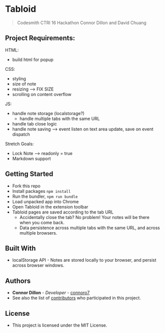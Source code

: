 
##

# Tabloid

> Codesmith CTRI 16 Hackathon
> Connor Dillon and David Chuang


## Project Requirements:

HTML:
- build html for popup

CSS:
- styling
- size of note
- resizing --> FIX SIZE
- scrolling on content overflow

JS:
- handle note storage (localstorage?)
  - handle multiple tabs with the same URL
- handle tab close logic
- handle note saving
  --> event listen on text area update, save on event dispatch

Stretch Goals:
- Lock Note --> readonly = true
- Markdown support

## Getting Started

- Fork this repo
- Install packages `npm install`
- Run the bundler, `npm run bundle`
- Load unpacked app into Chrome
- Open Tabloid in the extension toolbar
- Tabloid pages are saved according to the tab URL
    - Accidentally close the tab? No problem! Your notes will be there when you come back.
    - Data persistence across multiple tabs with the same URL, and across multiple browsers.

## Built With
- localStorage API - Notes are stored locally to your browser, and persist across browser windows.

## Authors
- **Connor Dillon** - _Developer_ - [connoro7](https://github.com/connoro7)
- See also the list of [contributors](REPO-BASE-URL/contributors) who participated in this project.

## License
- This project is licensed under the MIT License.

